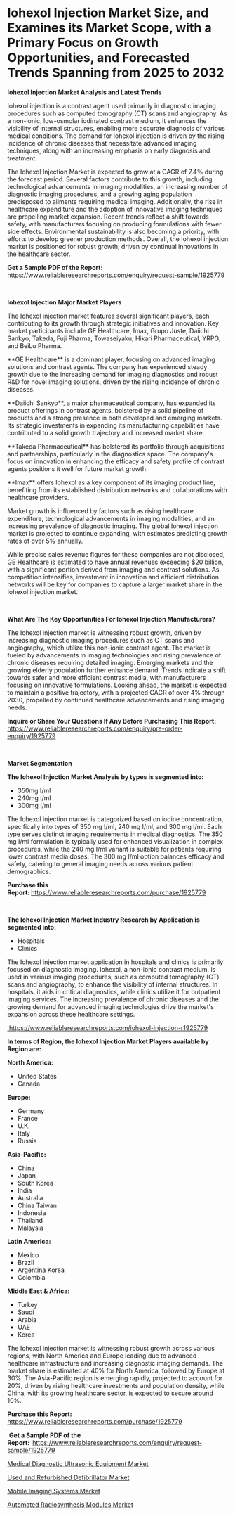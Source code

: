 <p><h1>Iohexol Injection Market Size, and Examines its Market Scope, with a Primary Focus on Growth Opportunities, and Forecasted Trends Spanning from 2025 to 2032</h1></p><p><strong>Iohexol Injection Market Analysis and Latest Trends</strong></p>
<p><p>Iohexol injection is a contrast agent used primarily in diagnostic imaging procedures such as computed tomography (CT) scans and angiography. As a non-ionic, low-osmolar iodinated contrast medium, it enhances the visibility of internal structures, enabling more accurate diagnosis of various medical conditions. The demand for Iohexol injection is driven by the rising incidence of chronic diseases that necessitate advanced imaging techniques, along with an increasing emphasis on early diagnosis and treatment.</p><p>The Iohexol Injection Market is expected to grow at a CAGR of 7.4% during the forecast period. Several factors contribute to this growth, including technological advancements in imaging modalities, an increasing number of diagnostic imaging procedures, and a growing aging population predisposed to ailments requiring medical imaging. Additionally, the rise in healthcare expenditure and the adoption of innovative imaging techniques are propelling market expansion. Recent trends reflect a shift towards safety, with manufacturers focusing on producing formulations with fewer side effects. Environmental sustainability is also becoming a priority, with efforts to develop greener production methods. Overall, the Iohexol injection market is positioned for robust growth, driven by continual innovations in the healthcare sector.</p></p>
<p><strong>Get a Sample PDF of the Report:&nbsp;</strong> <a href="https://www.reliableresearchreports.com/enquiry/request-sample/1925779?utm_campaign=40&utm_medium=2&utm_source=Github&utm_content=ia&utm_term=15012025&utm_id=iohexol-injection">https://www.reliableresearchreports.com/enquiry/request-sample/1925779</a></p>
<p>&nbsp;</p>
<p><strong>Iohexol Injection Major Market Players</strong></p>
<p><p>The Iohexol injection market features several significant players, each contributing to its growth through strategic initiatives and innovation. Key market participants include GE Healthcare, Imax, Grupo Juste, Daiichi Sankyo, Takeda, Fuji Pharma, Towaseiyaku, Hikari Pharmaceutical, YRPG, and BeiLu Pharma.</p><p>**GE Healthcare** is a dominant player, focusing on advanced imaging solutions and contrast agents. The company has experienced steady growth due to the increasing demand for imaging diagnostics and robust R&D for novel imaging solutions, driven by the rising incidence of chronic diseases.</p><p>**Daiichi Sankyo**, a major pharmaceutical company, has expanded its product offerings in contrast agents, bolstered by a solid pipeline of products and a strong presence in both developed and emerging markets. Its strategic investments in expanding its manufacturing capabilities have contributed to a solid growth trajectory and increased market share.</p><p>**Takeda Pharmaceutical** has bolstered its portfolio through acquisitions and partnerships, particularly in the diagnostics space. The company's focus on innovation in enhancing the efficacy and safety profile of contrast agents positions it well for future market growth.</p><p>**Imax** offers Iohexol as a key component of its imaging product line, benefiting from its established distribution networks and collaborations with healthcare providers.</p><p>Market growth is influenced by factors such as rising healthcare expenditure, technological advancements in imaging modalities, and an increasing prevalence of diagnostic imaging. The global Iohexol injection market is projected to continue expanding, with estimates predicting growth rates of over 5% annually.</p><p>While precise sales revenue figures for these companies are not disclosed, GE Healthcare is estimated to have annual revenues exceeding $20 billion, with a significant portion derived from imaging and contrast solutions. As competition intensifies, investment in innovation and efficient distribution networks will be key for companies to capture a larger market share in the Iohexol injection market.</p></p>
<p>&nbsp;</p>
<p><strong>What Are The Key Opportunities For Iohexol Injection Manufacturers?</strong></p>
<p><p>The Iohexol injection market is witnessing robust growth, driven by increasing diagnostic imaging procedures such as CT scans and angiography, which utilize this non-ionic contrast agent. The market is fueled by advancements in imaging technologies and rising prevalence of chronic diseases requiring detailed imaging. Emerging markets and the growing elderly population further enhance demand. Trends indicate a shift towards safer and more efficient contrast media, with manufacturers focusing on innovative formulations. Looking ahead, the market is expected to maintain a positive trajectory, with a projected CAGR of over 4% through 2030, propelled by continued healthcare advancements and rising imaging needs.</p></p>
<p><strong>Inquire or Share Your Questions If Any Before Purchasing This Report:</strong> <a href="https://www.reliableresearchreports.com/enquiry/pre-order-enquiry/1925779?utm_campaign=40&utm_medium=2&utm_source=Github&utm_content=ia&utm_term=15012025&utm_id=iohexol-injection">https://www.reliableresearchreports.com/enquiry/pre-order-enquiry/1925779</a></p>
<p>&nbsp;</p>
<p><strong>Market Segmentation</strong></p>
<p><strong>The Iohexol Injection Market Analysis by types is segmented into:</strong></p>
<p><ul><li>350mg I/ml</li><li>240mg I/ml</li><li>300mg I/ml</li></ul></p>
<p><p>The Iohexol injection market is categorized based on iodine concentration, specifically into types of 350 mg I/ml, 240 mg I/ml, and 300 mg I/ml. Each type serves distinct imaging requirements in medical diagnostics. The 350 mg I/ml formulation is typically used for enhanced visualization in complex procedures, while the 240 mg I/ml variant is suitable for patients requiring lower contrast media doses. The 300 mg I/ml option balances efficacy and safety, catering to general imaging needs across various patient demographics.</p></p>
<p><strong>Purchase this Report:&nbsp;</strong><a href="https://www.reliableresearchreports.com/purchase/1925779?utm_campaign=40&utm_medium=2&utm_source=Github&utm_content=ia&utm_term=15012025&utm_id=iohexol-injection">https://www.reliableresearchreports.com/purchase/1925779</a></p>
<p>&nbsp;</p>
<p><strong>The Iohexol Injection Market Industry Research by Application is segmented into:</strong></p>
<p><ul><li>Hospitals</li><li>Clinics</li></ul></p>
<p><p>The Iohexol injection market application in hospitals and clinics is primarily focused on diagnostic imaging. Iohexol, a non-ionic contrast medium, is used in various imaging procedures, such as computed tomography (CT) scans and angiography, to enhance the visibility of internal structures. In hospitals, it aids in critical diagnostics, while clinics utilize it for outpatient imaging services. The increasing prevalence of chronic diseases and the growing demand for advanced imaging technologies drive the market's expansion across these healthcare settings.</p></p>
<p><a href="https://www.reliableresearchreports.com/iohexol-injection-r1925779?utm_campaign=40&utm_medium=2&utm_source=Github&utm_content=ia&utm_term=15012025&utm_id=iohexol-injection">&nbsp;https://www.reliableresearchreports.com/iohexol-injection-r1925779</a></p>
<p><strong>In terms of Region, the Iohexol Injection Market Players available by Region are:</strong></p>
<p>
    <p> <strong> North America: </strong>
        <ul>
            <li>United States</li>
            <li>Canada</li>
        </ul>
        </p> 
    <p> <strong> Europe: </strong>
        <ul>
            <li>Germany</li>
            <li>France</li>
            <li>U.K.</li>
            <li>Italy</li>
            <li>Russia</li>
        </ul>
        </p> 
    <p> <strong> Asia-Pacific: </strong>
        <ul>
            <li>China</li>
            <li>Japan</li>
            <li>South Korea</li>
            <li>India</li>
            <li>Australia</li>
            <li>China Taiwan</li>
            <li>Indonesia</li>
            <li>Thailand</li>
            <li>Malaysia</li>
        </ul>
        </p> 
    <p> <strong> Latin America: </strong>
        <ul>
            <li>Mexico</li>
            <li>Brazil</li>
            <li>Argentina Korea</li>
            <li>Colombia</li>
        </ul>
        </p> 
    <p> <strong> Middle East & Africa: </strong>
        <ul>
            <li>Turkey</li>
            <li>Saudi</li>
            <li>Arabia</li>
            <li>UAE</li>
            <li>Korea</li>
        </ul>
    </p>
    </p>
<p><p>The Iohexol injection market is witnessing robust growth across various regions, with North America and Europe leading due to advanced healthcare infrastructure and increasing diagnostic imaging demands. The market share is estimated at 40% for North America, followed by Europe at 30%. The Asia-Pacific region is emerging rapidly, projected to account for 20%, driven by rising healthcare investments and population density, while China, with its growing healthcare sector, is expected to secure around 10%.</p></p>
<p><strong>Purchase this Report: </strong><a href="https://www.reliableresearchreports.com/purchase/1925779?utm_campaign=40&utm_medium=2&utm_source=Github&utm_content=ia&utm_term=15012025&utm_id=iohexol-injection">https://www.reliableresearchreports.com/purchase/1925779</a></p>
<p>&nbsp;<strong>Get a Sample PDF of the Report:&nbsp;&nbsp;</strong><a href="https://www.reliableresearchreports.com/enquiry/request-sample/1925779?utm_campaign=40&utm_medium=2&utm_source=Github&utm_content=ia&utm_term=15012025&utm_id=iohexol-injection">https://www.reliableresearchreports.com/enquiry/request-sample/1925779</a></p>
<p><strong></strong></p>
<p><p><a href="https://github.com/tanekacalderon743/Market-Research-Report-List-1/blob/main/medical-diagnostic-ultrasonic-equipment-market.md?utm_campaign=40&utm_medium=2&utm_source=Github&utm_content=ia&utm_term=15012025&utm_id=iohexol-injection">Medical Diagnostic Ultrasonic Equipment Market</a></p><p><a href="https://github.com/lvaill871987/Market-Research-Report-List-1/blob/main/used-and-refurbished-defibrillator-market.md?utm_campaign=40&utm_medium=2&utm_source=Github&utm_content=ia&utm_term=15012025&utm_id=iohexol-injection">Used and Refurbished Defibrillator Market</a></p><p><a href="https://github.com/klaassenmackenzie6/Market-Research-Report-List-1/blob/main/mobile-imaging-systems-market.md?utm_campaign=40&utm_medium=2&utm_source=Github&utm_content=ia&utm_term=15012025&utm_id=iohexol-injection">Mobile Imaging Systems Market</a></p><p><a href="https://github.com/stephaniwo144/Market-Research-Report-List-1/blob/main/automated-radiosynthesis-modules-market.md?utm_campaign=40&utm_medium=2&utm_source=Github&utm_content=ia&utm_term=15012025&utm_id=iohexol-injection">Automated Radiosynthesis Modules Market</a></p></p>